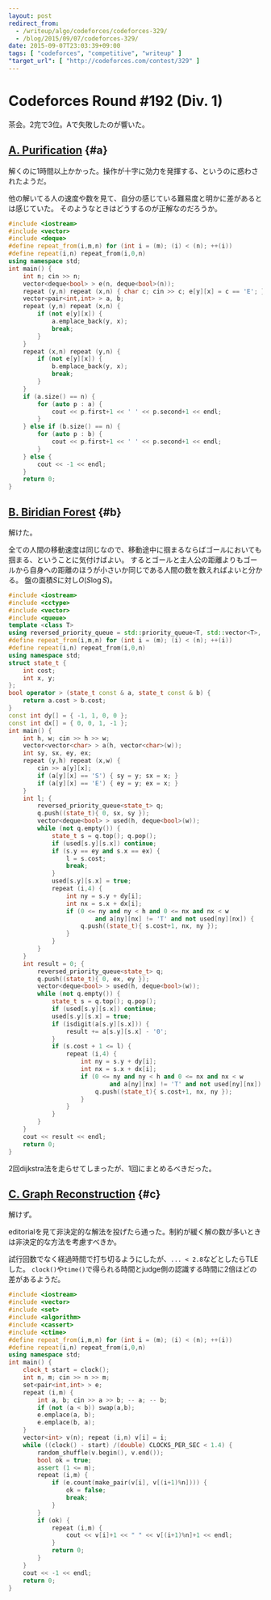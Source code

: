 ```yaml
---
layout: post
redirect_from:
  - /writeup/algo/codeforces/codeforces-329/
  - /blog/2015/09/07/codeforces-329/
date: 2015-09-07T23:03:39+09:00
tags: [ "codeforces", "competitive", "writeup" ]
"target_url": [ "http://codeforces.com/contest/329" ]
---
```


# Codeforces Round #192 (Div. 1)

茶会。2完で3位。Aで失敗したのが響いた。

<!-- more -->

## [A. Purification](http://codeforces.com/contest/329/problem/A) {#a}

解くのに1時間以上かかった。操作が十字に効力を発揮する、というのに惑わされたようだ。

他の解いてる人の速度や数を見て、自分の感じている難易度と明かに差があるとは感じていた。
そのようなときはどうするのが正解なのだろうか。

``` c++
#include <iostream>
#include <vector>
#include <deque>
#define repeat_from(i,m,n) for (int i = (m); (i) < (n); ++(i))
#define repeat(i,n) repeat_from(i,0,n)
using namespace std;
int main() {
    int n; cin >> n;
    vector<deque<bool> > e(n, deque<bool>(n));
    repeat (y,n) repeat (x,n) { char c; cin >> c; e[y][x] = c == 'E'; }
    vector<pair<int,int> > a, b;
    repeat (y,n) repeat (x,n) {
        if (not e[y][x]) {
            a.emplace_back(y, x);
            break;
        }
    }
    repeat (x,n) repeat (y,n) {
        if (not e[y][x]) {
            b.emplace_back(y, x);
            break;
        }
    }
    if (a.size() == n) {
        for (auto p : a) {
            cout << p.first+1 << ' ' << p.second+1 << endl;
        }
    } else if (b.size() == n) {
        for (auto p : b) {
            cout << p.first+1 << ' ' << p.second+1 << endl;
        }
    } else {
        cout << -1 << endl;
    }
    return 0;
}
```


## [B. Biridian Forest](http://codeforces.com/contest/329/problem/B) {#b}

解けた。

全ての人間の移動速度は同じなので、移動途中に掴まるならばゴールにおいても掴まる、ということに気付けばよい。
するとゴールと主人公の距離よりもゴールから自身への距離のほうが小さいか同じである人間の数を数えればよいと分かる。
盤の面積$S$に対し$O(S \log S)$。

``` c++
#include <iostream>
#include <cctype>
#include <vector>
#include <queue>
template <class T>
using reversed_priority_queue = std::priority_queue<T, std::vector<T>, std::greater<T> >;
#define repeat_from(i,m,n) for (int i = (m); (i) < (n); ++(i))
#define repeat(i,n) repeat_from(i,0,n)
using namespace std;
struct state_t {
    int cost;
    int x, y;
};
bool operator > (state_t const & a, state_t const & b) {
    return a.cost > b.cost;
}
const int dy[] = { -1, 1, 0, 0 };
const int dx[] = { 0, 0, 1, -1 };
int main() {
    int h, w; cin >> h >> w;
    vector<vector<char> > a(h, vector<char>(w));
    int sy, sx, ey, ex;
    repeat (y,h) repeat (x,w) {
        cin >> a[y][x];
        if (a[y][x] == 'S') { sy = y; sx = x; }
        if (a[y][x] == 'E') { ey = y; ex = x; }
    }
    int l; {
        reversed_priority_queue<state_t> q;
        q.push((state_t){ 0, sx, sy });
        vector<deque<bool> > used(h, deque<bool>(w));
        while (not q.empty()) {
            state_t s = q.top(); q.pop();
            if (used[s.y][s.x]) continue;
            if (s.y == ey and s.x == ex) {
                l = s.cost;
                break;
            }
            used[s.y][s.x] = true;
            repeat (i,4) {
                int ny = s.y + dy[i];
                int nx = s.x + dx[i];
                if (0 <= ny and ny < h and 0 <= nx and nx < w
                        and a[ny][nx] != 'T' and not used[ny][nx]) {
                    q.push((state_t){ s.cost+1, nx, ny });
                }
            }
        }
    }
    int result = 0; {
        reversed_priority_queue<state_t> q;
        q.push((state_t){ 0, ex, ey });
        vector<deque<bool> > used(h, deque<bool>(w));
        while (not q.empty()) {
            state_t s = q.top(); q.pop();
            if (used[s.y][s.x]) continue;
            used[s.y][s.x] = true;
            if (isdigit(a[s.y][s.x])) {
                result += a[s.y][s.x] - '0';
            }
            if (s.cost + 1 <= l) {
                repeat (i,4) {
                    int ny = s.y + dy[i];
                    int nx = s.x + dx[i];
                    if (0 <= ny and ny < h and 0 <= nx and nx < w
                            and a[ny][nx] != 'T' and not used[ny][nx]) {
                        q.push((state_t){ s.cost+1, nx, ny });
                    }
                }
            }
        }
    }
    cout << result << endl;
    return 0;
}
```

2回dijkstra法を走らせてしまったが、1回にまとめるべきだった。


## [C. Graph Reconstruction](http://codeforces.com/contest/329/problem/C) {#c}

解けず。

editorialを見て非決定的な解法を投げたら通った。制約が緩く解の数が多いときは非決定的な方法を考慮すべきか。

試行回数でなく経過時間で打ち切るようにしたが、`... < 2.8`などとしたらTLEした。
`clock()`や`time()`で得られる時間とjudge側の認識する時間に2倍ほどの差があるようだ。

``` c++
#include <iostream>
#include <vector>
#include <set>
#include <algorithm>
#include <cassert>
#include <ctime>
#define repeat_from(i,m,n) for (int i = (m); (i) < (n); ++(i))
#define repeat(i,n) repeat_from(i,0,n)
using namespace std;
int main() {
    clock_t start = clock();
    int n, m; cin >> n >> m;
    set<pair<int,int> > e;
    repeat (i,m) {
        int a, b; cin >> a >> b; -- a; -- b;
        if (not (a < b)) swap(a,b);
        e.emplace(a, b);
        e.emplace(b, a);
    }
    vector<int> v(n); repeat (i,n) v[i] = i;
    while ((clock() - start) /(double) CLOCKS_PER_SEC < 1.4) {
        random_shuffle(v.begin(), v.end());
        bool ok = true;
        assert (1 <= m);
        repeat (i,m) {
            if (e.count(make_pair(v[i], v[(i+1)%n]))) {
                ok = false;
                break;
            }
        }
        if (ok) {
            repeat (i,m) {
                cout << v[i]+1 << " " << v[(i+1)%n]+1 << endl;
            }
            return 0;
        }
    }
    cout << -1 << endl;
    return 0;
}
```
